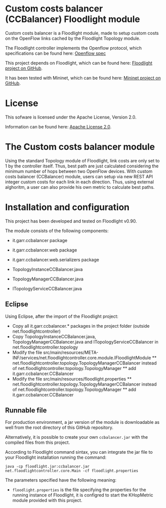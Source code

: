 Custom costs balancer (CCBalancer) Floodlight module
====================================================

Custom costs balancer is a Floodlight module, made to setup custom costs on the OpenFlow links cached by the Floodlight
Topology module.

The Floodlight controller implements the Openflow protocol, which specifications can be found here:
 [Openflow spec](http://www.openflow.org/documents/openflow-spec-v1.0.0.pdf)

This project depends on Floodlight, which can be found here:
 [Floodlight project on GitHub](https://github.com/floodlight/floodlight).

It has been tested with Mininet, which can be found here:
 [Mininet project on GitHub](https://github.com/mininet/mininet).


License
=======

This sofware is licensed under the Apache License, Version 2.0.

Information can be found here:
 [Apache License 2.0](http://www.apache.org/licenses/LICENSE-2.0).


The Custom costs balancer module
================================

Using the standard Topology module of Floodlight, link costs are only set to 1 by the controller itself. Thus, best path
are just calculated considering the minimum number of hops between two OpenFlow devices.
With custom costs balancer (CCBalancer) module, users can setup via new REST API integer custom costs for each link in
each direction. Thus, using external alghoritm, a user can also provide his own metric to calculate best paths.


Installation and configuration
==============================

This project has been developed and tested on Floodlight v0.90.

The module consists of the following components:
  * it.garr.ccbalancer package
  * it.garr.ccbalancer.web package
  * it.garr.ccbalancer.web.serializers package

  * TopologyInstanceCCBalancer.java
  * TopologyManagerCCBalancer.java
  * ITopologyServiceCCBalancer.java

Eclipse
-------

Using Eclipse, after the import of the Floodlight project:
  * Copy all it.garr.ccbalancer.* packages in the project folder (outside net.floodlightcontroller)
  * Copy TopologyInstanceCCBalancer.java, TopologyManagerCCBalancer.java and ITopologyServiceCCBalancer
    in net.floodlightcontroller.topology
  * Modify the file src/main/resources/META-INF/services/net.floodlightcontroller.core.module.IFloodlightModule
    ** net.floodlightcontroller.topology.TopologyManagerCCBalancer instead of
       net.floodlightcontroller.topology.TopologyManager
    ** add it.garr.ccbalancer.CCBalancer
  * Modify the file src/main/resources/floodlight.properties
    ** net.floodlightcontroller.topology.TopologyManagerCCBalancer instead of
       net.floodlightcontroller.topology.TopologyManager
    ** add it.garr.ccbalancer.CCBalancer

Runnable file
-------------

For production environment, a jar version of the module is downloadable as well from the root directory of this
GitHub repository.

Alternatively, it is possible to create your own ``ccbalancer.jar`` with the compiled files from this project.

According to Floodlight command sintax, you can integrate the jar file to your Floodlight installation running the
command:
```
java -cp floodlight.jar:ccbalancer.jar net.floodlightcontroller.core.Main -cf floodlight.properties
```

The parameters specified have the following meaning:
 * ``floodlight.properties`` is the file specifying the properties for the running instance of Floodlight,
   it is configred to start the KHopMetric module provided with this project.
